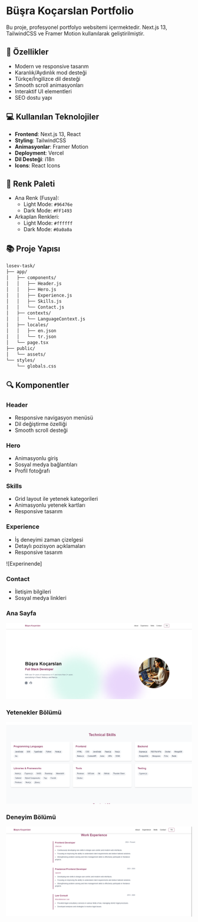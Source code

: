 # Büşra Koçarslan Portfolio

Bu proje, profesyonel portfolyo websitemi içermektedir. Next.js 13, TailwindCSS ve Framer Motion kullanılarak geliştirilmiştir.

## 🚀 Özellikler

- Modern ve responsive tasarım
- Karanlık/Aydınlık mod desteği
- Türkçe/İngilizce dil desteği
- Smooth scroll animasyonları
- Interaktif UI elementleri
- SEO dostu yapı

## 💻 Kullanılan Teknolojiler

- **Frontend**: Next.js 13, React
- **Styling**: TailwindCSS
- **Animasyonlar**: Framer Motion
- **Deployment**: Vercel
- **Dil Desteği**: i18n
- **Icons**: React Icons

## 🎨 Renk Paleti

- Ana Renk (Fusya): 
  - Light Mode: `#96476e`
  - Dark Mode: `#FF1493`
- Arkaplan Renkleri:
  - Light Mode: `#ffffff`
  - Dark Mode: `#0a0a0a`

## 📚 Proje Yapısı

```
losev-task/
├── app/
│   ├── components/
│   │   ├── Header.js
│   │   ├── Hero.js
│   │   ├── Experience.js
│   │   ├── Skills.js
│   │   └── Contact.js
│   ├── contexts/
│   │   └── LanguageContext.js
│   ├── locales/
│   │   ├── en.json
│   │   └── tr.json
│   └── page.tsx
├── public/
│   └── assets/
└── styles/
    └── globals.css
```

## 🔍 Komponentler

### Header
- Responsive navigasyon menüsü
- Dil değiştirme özelliği
- Smooth scroll desteği

### Hero
- Animasyonlu giriş
- Sosyal medya bağlantıları
- Profil fotoğrafı

### Skills
- Grid layout ile yetenek kategorileri
- Animasyonlu yetenek kartları
- Responsive tasarım

### Experience
- İş deneyimi zaman çizelgesi
- Detaylı pozisyon açıklamaları
- Responsive tasarım

![Experinende]

### Contact
- İletişim bilgileri
- Sosyal medya linkleri





### Ana Sayfa
![Ana Sayfa Ekranı](/public/screenshots/losevHome.png)

### Yetenekler Bölümü
![Yetenekler Bölümü](/public/screenshots/losevSkills.png)

### Deneyim Bölümü
![Deneyim Bölümü](/public/screenshots/experienceHome.png)




